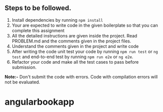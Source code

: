 ## Steps to be followed.

1. Install dependencies by running `npm install` 
2. Your are expected to write code in the given boilerplate so that you can complete this assignment
3. All the detailed instructions are given inside the project. Read PROBLEM.md and the comments given in the project files.  
4. Understand the comments given in the project and write code
5. After writing the code unit test your code by running `npm run test` or `ng test` and end-to-end test by running `npm run e2e` or `ng e2e`.
6. Refactor your code and make all the test cases to pass before submission.

**Note:-**
Don't submit the code with errors. Code with compilation errors will not be evaluated.
# angularbookapp
